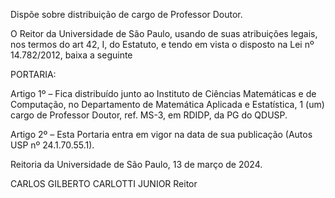 Dispõe sobre distribuição de cargo de Professor Doutor.

O Reitor da Universidade de São Paulo, usando de suas atribuições legais, nos termos do art 42, I, do Estatuto, e tendo em vista o disposto na Lei nº 14.782/2012, baixa a seguinte

PORTARIA:

Artigo 1º – Fica distribuído junto ao Instituto de Ciências Matemáticas e de Computação, no Departamento de Matemática Aplicada e Estatística, 1 (um) cargo de Professor Doutor, ref. MS-3, em RDIDP, da PG do QDUSP.

Artigo 2º – Esta Portaria entra em vigor na data de sua publicação (Autos USP nº 24.1.70.55.1).

Reitoria da Universidade de São Paulo, 13 de março de 2024.

CARLOS GILBERTO CARLOTTI JUNIOR
Reitor